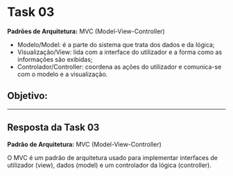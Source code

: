 # Task 03

**Padrões de Arquitetura:** MVC (Model-View-Controller)

- Modelo/Model: é a parte do sistema que trata dos dados e da lógica;
- Visualização/View: lida com a interface do utilizador e a forma como as informações são exibidas;
- Controlador/Controller: coordena as ações do utilizador e comunica-se com o modelo e a visualização. 

## Objetivo:



---

## Resposta da Task 03

**Padrão de Arquitetura:** MVC (Model-View-Controller)

O MVC é um padrão de arquitetura usado para implementar interfaces de utilizador (view), dados (model) e um controlador da lógica (controller).
